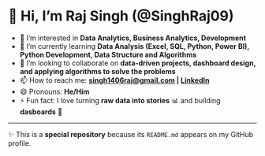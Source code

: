 # 👋 Hi, I’m Raj Singh (@SinghRaj09)

- 👀 I’m interested in **Data Analytics, Business Analytics, Development**  
- 🌱 I’m currently learning **Data Analysis (Excel, SQL, Python, Power BI), Python Development, Data Structure and Algorithms**  
- 💞️ I’m looking to collaborate on **data-driven projects, dashboard design, and applying algorithms to solve the problems**  
- 📫 How to reach me: **singh1406raj@gmail.com | [LinkedIn](https://linkedin.com/in/raj-the-analyst)**  
- 😄 Pronouns: **He/Him**  
- ⚡ Fun fact: I love turning **raw data into stories** 📊 and building **dasboards** 🚀  

---
✨ This is a **special repository** because its `README.md` appears on my GitHub profile.  
